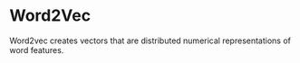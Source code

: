 # Word2Vec
Word2vec creates vectors that are distributed numerical representations of word features.

